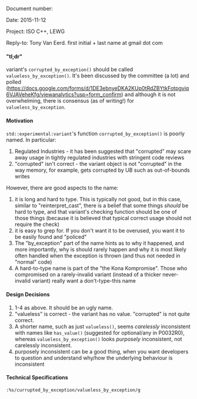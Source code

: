 Document number:

Date: 2015-11-12

Project: ISO C++, LEWG

Reply-to: Tony Van Eerd. first initial + last name at gmail dot com

####  "tl;dr"

variant's `corrupted_by_exception()` should be called `valueless_by_exception()`.
It's been discussed by the committee (a lot) and polled (https://docs.google.com/forms/d/1DE3ebnyeDKA2KUp0tRdZBYtkFotpgviq6VJAVeheKfg/viewanalytics?usp=form_confirm)
and although it is not overwhelming, there is consensus (as of writing!) for `valueless_by_exception`.

#### Motivation

`std::experimental:variant`'s function `corrupted_by_exception()` is poorly named.  In particular:

1. Regulated Industries - it has been suggested that "corrupted" may scare away usage in tightly regulated industries with stringent code reviews
2. "corrupted" isn't correct - the variant object is not "corrupted" in the way memory, for example, gets corrupted by UB such as out-of-bounds writes

However, there are good aspects to the name:

1. it is long and hard to type.  This is typically not good, but in this case, similar to "reinterpret_cast",
there is a belief that some things _should_ be hard to type, and that variant's checking function should be one of those things
(because it is believed that typical correct usage should not require the check)
2. it is easy to grep for.  If you don't want it to be overused, you want it to be easily found and "policed"
3. The "by_exception" part of the name hints as to why it happened, and more importantly,
why is should rarely happen and why it is most likely often handled when the exception is thrown (and thus not needed in "normal" code)
4. A hard-to-type name is part of the "the Kona Kompromise".  Those who compromised on a rarely-invalid variant (instead of a thicker never-invalid variant) really want a don't-type-this name


#### Design Decisions

1. 1-4 as above. It should be an ugly name.
2. "valueless" is correct - the variant has no value.  "corrupted" is not quite correct.
3. A shorter name, such as just `valueless()`, seems _carelessly_ inconsistent with names like `has_value()` (suggested for optional/any in P0032R0),
whereas `valueless_by_exception()` looks _purposely_ inconsistent, not carelessly inconsistent.
4. purposely inconsistent can be a good thing, when you want developers to question and understand why/how the underlying behaviour is inconsistent


#### Technical Specifications


`:%s/currupted_by_exception/valueless_by_exception/g`

